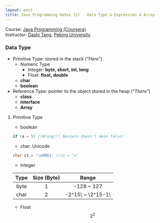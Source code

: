 ```yaml
---
layout: post
title: Java Programming Notes (2) - Data Type & Expression & Array
---
```

Course: [Java Programming (Coursera)](https://class.coursera.org/pkujava-001)  
Instructor: [Dashi Tang](https://www.coursera.org/instructor/~3838), [Peking University](http://english.pku.edu.cn/)

### Data Type
* Primitive Type: stored in the stack (_"Here"_)
  * Numeric Type
     * Integer: **byte, short, int, long**
     * Float: **float, double**
  * **char**
  * **boolean**
* Reference Type: pointer to the object stored in the heap (_"There"_)
  * **class**
  * **interface**
  * **Array**

1. Primitive Type
   * boolean
  
    ```java
    if (a = 5) //Wrong!!! Nonzero doesn't mean false!
    ```
   * char: Unicode
  
    ```java
    char c1 = '\u0061' //c1 = 'a'
    ```
   *  Integer
    
    | Type | Size (Byte) | Range |
    | :---: | :---: | :---: |
    | byte | 1 | -128 ~ 127 |
    | char | 2 | \-2^15\\ ~ \2^15-1\\ |
   * Float
 $$2^2$$
